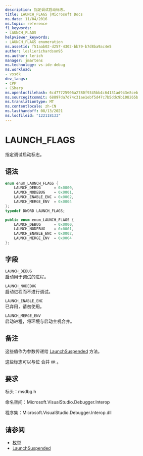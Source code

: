 ```yaml
---
description: 指定调试启动标志。
title: LAUNCH_FLAGS |Microsoft Docs
ms.date: 11/04/2016
ms.topic: reference
f1_keywords:
- LAUNCH_FLAGS
helpviewer_keywords:
- LAUNCH_FLAGS enumeration
ms.assetid: f51aab02-d257-4302-bb79-b7d8ba9ac4e5
author: leslierichardson95
ms.author: lerich
manager: jmartens
ms.technology: vs-ide-debug
ms.workload:
- vssdk
dev_langs:
- CPP
- CSharp
ms.openlocfilehash: 6cd77725906a2780f9345bb4c64131ad943e8ceb
ms.sourcegitcommit: 68897da7d74c31ae1ebf5d47c7b5ddc9b108265b
ms.translationtype: MT
ms.contentlocale: zh-CN
ms.lasthandoff: 08/13/2021
ms.locfileid: "122118133"
---
```

# <a name="launch_flags"></a>LAUNCH_FLAGS
指定调试启动标志。

## <a name="syntax"></a>语法

```cpp
enum enum_LAUNCH_FLAGS {
    LAUNCH_DEBUG      = 0x0000,
    LAUNCH_NODEBUG    = 0x0001,
    LAUNCH_ENABLE_ENC = 0x0002,
    LAUNCH_MERGE_ENV  = 0x0004
};
typedef DWORD LAUNCH_FLAGS;
```

```csharp
public enum enum_LAUNCH_FLAGS {
    LAUNCH_DEBUG      = 0x0000,
    LAUNCH_NODEBUG    = 0x0001,
    LAUNCH_ENABLE_ENC = 0x0002,
    LAUNCH_MERGE_ENV  = 0x0004
};
```

## <a name="fields"></a>字段
`LAUNCH_DEBUG`\
启动用于调试的进程。

`LAUNCH_NODEBUG`\
启动进程而不进行调试。

`LAUNCH_ENABLE_ENC`\
已弃用，请勿使用。

`LAUNCH_MERGE_ENV`\
启动进程，将环境与启动主机合并。

## <a name="remarks"></a>备注
这些值作为参数传递给 [LaunchSuspended](../../../extensibility/debugger/reference/idebugenginelaunch2-launchsuspended.md) 方法。

这些标志可以与位 合并 `OR` 。

## <a name="requirements"></a>要求
标头：msdbg.h

命名空间：Microsoft.VisualStudio.Debugger.Interop

程序集：Microsoft.VisualStudio.Debugger.Interop.dll

## <a name="see-also"></a>请参阅
- [枚举](../../../extensibility/debugger/reference/enumerations-visual-studio-debugging.md)
- [LaunchSuspended](../../../extensibility/debugger/reference/idebugenginelaunch2-launchsuspended.md)
